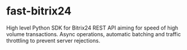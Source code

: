 # fast-bitrix24
High level Python SDK for Bitrix24 REST API aiming for speed of high volume transactions. Async operations, automatic batching and traffic throttling to prevent server rejections.
